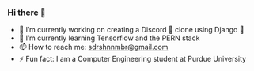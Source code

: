 ### Hi there 👋

<!--
**sdrshn-nmbr/sdrshn-nmbr** is a ✨ _special_ ✨ repository because its `README.md` (this file) appears on your GitHub profile.

Here are some ideas to get you started:

- 🔭 I’m currently working on creating a Discord 👾 clone using Django 🐍
- 🌱 I’m currently learning Tensorflow and the PERN stack
- 📫 How to reach me: sdrshnnmbr@gmail.com
- 😄 Pronouns: He/Him
- ⚡ Fun fact: I am a Computer Engineering student at Purdue University
-->

- 🔭 I’m currently working on creating a Discord 👾 clone using Django 🐍
- 🌱 I’m currently learning Tensorflow and the PERN stack
- 📫 How to reach me: sdrshnnmbr@gmail.com
- ⚡ Fun fact: I am a Computer Engineering student at Purdue University
